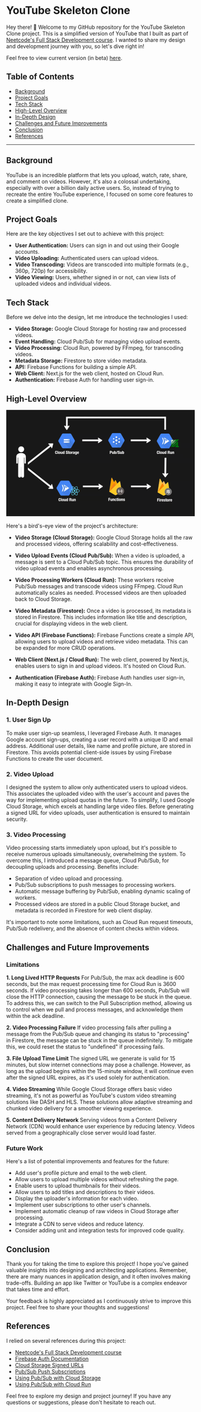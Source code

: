 # YouTube Skeleton Clone

Hey there! 👋 Welcome to my GitHub repository for the YouTube Skeleton Clone project. This is a simplified version of YouTube that I built as part of [Neetcode's Full Stack Development course](https://neetcode.io/courses/full-stack-dev/0). I wanted to share my design and development journey with you, so let's dive right in!

Feel free to view current version (in beta) <a href="https://yt-web-client-asxev4o2ta-uc.a.run.app" target="_blank">here</a>.

## Table of Contents
- [Background](#background)
- [Project Goals](#project-goals)
- [Tech Stack](#tech-stack)
- [High-Level Overview](#high-level-overview)
- [In-Depth Design](#in-depth-design)
- [Challenges and Future Improvements](#challenges-and-future-improvements)
- [Conclusion](#conclusion)
- [References](#references)

---

## Background

YouTube is an incredible platform that lets you upload, watch, rate, share, and comment on videos. However, it's also a colossal undertaking, especially with over a billion daily active users. So, instead of trying to recreate the entire YouTube experience, I focused on some core features to create a simplified clone.

## Project Goals

Here are the key objectives I set out to achieve with this project:

- **User Authentication:** Users can sign in and out using their Google accounts.
- **Video Uploading:** Authenticated users can upload videos.
- **Video Transcoding:** Videos are transcoded into multiple formats (e.g., 360p, 720p) for accessibility.
- **Video Viewing:** Users, whether signed in or not, can view lists of uploaded videos and individual videos.

## Tech Stack

Before we delve into the design, let me introduce the technologies I used:

- **Video Storage:** Google Cloud Storage for hosting raw and processed videos.
- **Event Handling:** Cloud Pub/Sub for managing video upload events.
- **Video Processing:** Cloud Run, powered by FFmpeg, for transcoding videos.
- **Metadata Storage:** Firestore to store video metadata.
- **API:** Firebase Functions for building a simple API.
- **Web Client:** Next.js for the web client, hosted on Cloud Run.
- **Authentication:** Firebase Auth for handling user sign-in.

## High-Level Overview

![High-Level Architecture Diagram](public/high-level-architecture.png)

Here's a bird's-eye view of the project's architecture:

- **Video Storage (Cloud Storage):** Google Cloud Storage holds all the raw and processed videos, offering scalability and cost-effectiveness.

- **Video Upload Events (Cloud Pub/Sub):** When a video is uploaded, a message is sent to a Cloud Pub/Sub topic. This ensures the durability of video upload events and enables asynchronous processing.

- **Video Processing Workers (Cloud Run):** These workers receive Pub/Sub messages and transcode videos using FFmpeg. Cloud Run automatically scales as needed. Processed videos are then uploaded back to Cloud Storage.

- **Video Metadata (Firestore):** Once a video is processed, its metadata is stored in Firestore. This includes information like title and description, crucial for displaying videos in the web client.

- **Video API (Firebase Functions):** Firebase Functions create a simple API, allowing users to upload videos and retrieve video metadata. This can be expanded for more CRUD operations.

- **Web Client (Next.js / Cloud Run):** The web client, powered by Next.js, enables users to sign in and upload videos. It's hosted on Cloud Run.

- **Authentication (Firebase Auth):** Firebase Auth handles user sign-in, making it easy to integrate with Google Sign-In.

## In-Depth Design

### 1. User Sign Up

To make user sign-up seamless, I leveraged Firebase Auth. It manages Google account sign-ups, creating a user record with a unique ID and email address. Additional user details, like name and profile picture, are stored in Firestore. This avoids potential client-side issues by using Firebase Functions to create the user document.

### 2. Video Upload

I designed the system to allow only authenticated users to upload videos. This associates the uploaded video with the user's account and paves the way for implementing upload quotas in the future. To simplify, I used Google Cloud Storage, which excels at handling large video files. Before generating a signed URL for video uploads, user authentication is ensured to maintain security.

### 3. Video Processing

Video processing starts immediately upon upload, but it's possible to receive numerous uploads simultaneously, overwhelming the system. To overcome this, I introduced a message queue, Cloud Pub/Sub, for decoupling uploads and processing. Benefits include:

- Separation of video upload and processing.
- Pub/Sub subscriptions to push messages to processing workers.
- Automatic message buffering by Pub/Sub, enabling dynamic scaling of workers.
- Processed videos are stored in a public Cloud Storage bucket, and metadata is recorded in Firestore for web client display.

It's important to note some limitations, such as Cloud Run request timeouts, Pub/Sub redelivery, and the absence of content checks within videos.

## Challenges and Future Improvements

### Limitations

**1. Long Lived HTTP Requests**
For Pub/Sub, the max ack deadline is 600 seconds, but the max request processing time for Cloud Run is 3600 seconds. If video processing takes longer than 600 seconds, Pub/Sub will close the HTTP connection, causing the message to be stuck in the queue. To address this, we can switch to the Pull Subscription method, allowing us to control when we pull and process messages, and acknowledge them within the ack deadline.

**2. Video Processing Failure**
If video processing fails after pulling a message from the Pub/Sub queue and changing its status to "processing" in Firestore, the message can be stuck in the queue indefinitely. To mitigate this, we could reset the status to "undefined" if processing fails.

**3. File Upload Time Limit**
The signed URL we generate is valid for 15 minutes, but slow internet connections may pose a challenge. However, as long as the upload begins within the 15-minute window, it will continue even after the signed URL expires, as it's used solely for authentication.

**4. Video Streaming**
While Google Cloud Storage offers basic video streaming, it's not as powerful as YouTube's custom video streaming solutions like DASH and HLS. These solutions allow adaptive streaming and chunked video delivery for a smoother viewing experience.

**5. Content Delivery Network**
Serving videos from a Content Delivery Network (CDN) would enhance user experience by reducing latency. Videos served from a geographically close server would load faster.

### Future Work

Here's a list of potential improvements and features for the future:

- Add user's profile picture and email to the web client.
- Allow users to upload multiple videos without refreshing the page.
- Enable users to upload thumbnails for their videos.
- Allow users to add titles and descriptions to their videos.
- Display the uploader's information for each video.
- Implement user subscriptions to other user's channels.
- Implement automatic cleanup of raw videos in Cloud Storage after processing.
- Integrate a CDN to serve videos and reduce latency.
- Consider adding unit and integration tests for improved code quality.

## Conclusion

Thank you for taking the time to explore this project! I hope you've gained valuable insights into designing and architecting applications. Remember, there are many nuances in application design, and it often involves making trade-offs. Building an app like Twitter or YouTube is a complex endeavor that takes time and effort.

Your feedback is highly appreciated as I continuously strive to improve this project. Feel free to share your thoughts and suggestions!


## References

I relied on several references during this project:

- [Neetcode's Full Stack Development course](https://neetcode.io/courses/full-stack-dev/0)
- [Firebase Auth Documentation](https://firebase.google.com/docs/auth)
- [Cloud Storage Signed URLs](https://cloud.google.com/storage/docs/access-control/signed-urls)
- [Pub/Sub Push Subscriptions](https://cloud.google.com/pubsub/docs/push)
- [Using Pub/Sub with Cloud Storage](https://cloud.google.com/storage/docs/pubsub-notifications)
- [Using Pub/Sub with Cloud Run](https://cloud.google.com/run/docs/tutorials/pubsub)

Feel free to explore my design and project journey! If you have any questions or suggestions, please don't hesitate to reach out.
